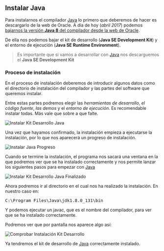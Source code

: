 

## Instalar Java

Para instalarnos el compilador [Java][1] lo primero que deberemos de hacer es descargarlo de la web de Oracle. A día de hoy (*abril 2017*) podemos [bajarnos la versión **Java 8** del compilador desde la web de Oracle][2].

De ella nos podemos bajar el kit de desarrollo (**Java SE Development Kit**) y el entorno de ejecución (**Java SE Runtime Environment**).

> Es importante que si vamos a desarrollar con [Java][1] nos descarguemos el **Java SE Development Kit**

### Proceso de instalación

En el proceso de instalación deberemos de introducir algunos datos como el directorio de instalación del compilador y las partes del software que queremos instalar.

Entre estas partes podremos elegir las *herramientas de desarrollo*, *el código fuente*, *las demos* y el *entorno de ejecución*. Es recomendable instalar todas. Más vale que sobre a que falte.

![Instalar Kit Desarrollo Java](https://github.com/manualweb/manualweb/raw/dev/java/images/java-install.png)

Una vez que hayamos confirmado, la instalación empieza a ejecutarse la instalación, por lo que nos aparecerá un progreso de instalación.

![Instalar Java Progreso](https://github.com/manualweb/manualweb/raw/dev/java/images/java-install-progress.png)

Cuando se termine la instalación, el programa nos sacará una ventana en la que podremos ver que se ha instalado correctamente y nos permite lanzar los siguientes pasos para empezar con [Java][1]

![Instalar Kit Desarrollo Java Finalizado](https://github.com/manualweb/manualweb/raw/dev/java/images/java-install-finish.png)

Ahora podremos ir al directorio en el cual nos ha realizado la instalación. En nuestro caso en:

<samp>C:\\Program Files\\Java\\jdk1.8.0_131\\bin</samp>

Y podemos ejecutar un javac, que es el nombre del compilador, para ver que se ha instalado correctamente.

Podremos ver que por pantalla nos aparece algo así:

![Comprobar Instalación Kit Desarrollo](https://github.com/manualweb/manualweb/raw/dev/java/images/java-install-check.png)

Ya tendremos el kit de desarrollo de [Java][1] correctamente instalado.

[1]: http://www.manualweb.net/tutorial-java/
[2]: https://java.com/en/download/ "Descargar Compilador Java"
